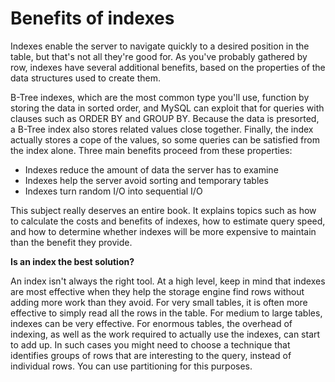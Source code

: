 # Benefits of indexes

Indexes enable the server to navigate quickly to a desired position in the table, but that's not all they're good for. As you've probably gathered by row, indexes have several additional benefits, based on the properties of the data structures used to create them.

B-Tree indexes, which are the most common type you'll use, function by storing the data in sorted order, and MySQL can exploit that for queries with clauses such as ORDER BY and GROUP BY. Because the data is presorted, a B-Tree index also stores related values close together. Finally, the index actually stores a cope of the values, so some queries can be satisfied from the index alone. Three main benefits proceed from these properties:

- Indexes reduce the amount of data the server has to examine
- Indexes help the server avoid sorting and temporary tables
- Indexes turn random I/O into sequential I/O

This subject really deserves an entire book. It explains topics such as how to calculate the costs and benefits of indexes, how to estimate query speed, and how to determine whether indexes will be more expensive to maintain than the benefit they provide.

**Is an index the best solution?**

An index isn't always the right tool. At a high level, keep in mind that indexes are most effective when they help the storage engine find rows without adding more work than they avoid. For very small tables, it is often more effective to simply read all the rows in the table. For medium to large tables, indexes can be very effective. For enormous tables, the overhead of indexing, as well as the work required to actually use the indexes, can start to add up. In such cases you might need to choose a technique that identifies groups of rows that are interesting to the query, instead of individual rows. You can use partitioning for this purposes.
